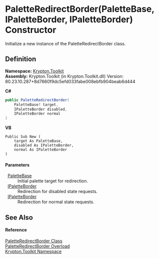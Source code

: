# PaletteRedirectBorder(PaletteBase, IPaletteBorder, IPaletteBorder) Constructor


Initialize a new instance of the PaletteRedirectBorder class.



## Definition
**Namespace:** <a href="79d2eac2-21f4-54ff-7552-b20c33c30600.md">Krypton.Toolkit</a>  
**Assembly:** Krypton.Toolkit (in Krypton.Toolkit.dll) Version: 80.23.10.287+8d7660f9dc5efd033fabe008ebfb904beab6d444

**C#**
``` C#
public PaletteRedirectBorder(
	PaletteBase? target,
	IPaletteBorder disabled,
	IPaletteBorder normal
)
```
**VB**
``` VB
Public Sub New ( 
	target As PaletteBase,
	disabled As IPaletteBorder,
	normal As IPaletteBorder
)
```



#### Parameters
<dl><dt>  <a href="6da77fa5-1590-4646-f2ea-70002c922aee.md">PaletteBase</a></dt><dd>Initial palette target for redirection.</dd><dt>  <a href="dd253da2-d489-07ff-6865-3729039fb875.md">IPaletteBorder</a></dt><dd>Redirection for disabled state requests.</dd><dt>  <a href="dd253da2-d489-07ff-6865-3729039fb875.md">IPaletteBorder</a></dt><dd>Redirection for normal state requests.</dd></dl>

## See Also


#### Reference
<a href="45bb31ea-6ab5-4716-e2ea-3899d22738fb.md">PaletteRedirectBorder Class</a>  
<a href="688ebb6c-03de-4aee-6fe5-aa0eb933d00e.md">PaletteRedirectBorder Overload</a>  
<a href="79d2eac2-21f4-54ff-7552-b20c33c30600.md">Krypton.Toolkit Namespace</a>  
